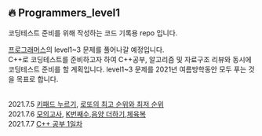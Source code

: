 🔥 Programmers_level1
--------------
코딩테스트 준비를 위해 작성하는 코드 기록용 repo 입니다.<br>

<a href='https://programmers.co.kr/learn/challenges'>프로그래머스</a>의 level1~3 문제를 풀어나갈 예정입니다.<br>
C++로 코딩테스트를 준비하고자 하여 C++공부, 알고리즘 및 자료구조 리뷰와 동시에 코딩테스트 준비를 할 계획입니다.
level1~3 문제를 2021년 여름방학동안 모두 푸는 것을 목표로 합니다.<br><br>

2021.7.5 <a href='https://www.notion.so/69b589cef23d44879b209ead57f52d79'>키패드 누르기</a>, <a href='https://www.notion.so/e9897bd01aab4bfdabc8fcacdbece67d'>로또의 최고 순위와 최저 순위</a><br>
2021.7.6 <a href='https://www.notion.so/e970358188c94464806392ad30b78d68'>모의고사</a>, <a href='https://www.notion.so/K-2a849cbfdd1a477fb8028753b2409173'>K번째수</a>,<a href='https://www.notion.so/9c61c0b68b994eaeb87f90d4eeb3d476'>음양 더하기</a>,<a href='https://www.notion.so/0d582fee53174bc09703a6a1063f7662'>체육복</a><br>
2021.7.7 <a href='https://www.notion.so/C-STUDY-fec30d82bb274a1398ee9beff7e48fe4'>C++ 공부 1일차</a>
